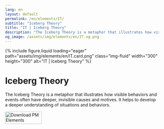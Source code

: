 ```yaml
---
lang: en
layout: default
permalink: /en/elements/IT/
subtitle: "Iceberg Theory"
title: "IT | Iceberg Theory"
description: "The Iceberg Theory is a metaphor that illustrates how visible behaviors and events often have deeper, invisible causes and motives. It helps to develop a deeper understanding of situations and behaviors."
og_image: /assets/img/elements/en/IT.og.png
---
```


{% include figure.liquid loading="eager" path="assets/img/elements/en/IT.card.png" class="img-fluid" width="300" height="300" alt="IT | Iceberg Theory" %}

# Iceberg Theory

The Iceberg Theory is a metaphor that illustrates how visible behaviors and events often have deeper, invisible causes and motives. It helps to develop a deeper understanding of situations and behaviors.

<a href="https://apps.apple.com/app/apple-store/id6738084498?pt=127441684&ct=website&mt=8">
  <img src="{{ "assets/img/en/appstore.png" | relative_url }}" width="120" height="40" alt="Download PM Elements">
</a>
